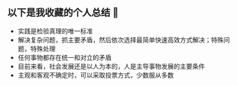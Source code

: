 ## 以下是我收藏的个人总结  👋

- 实践是检验真理的唯一标准
- 解决复杂问题，抓主要矛盾，然后依次选择最简单快速高效方式解决；特殊问题，特殊处理
- 任何事物都存在统一和对立的矛盾
- 目前来看，社会发展还是以人为本的，人是主导事物发展的主要条件
- 主观和客观不确定时，可以采取投票方式，少数服从多数

